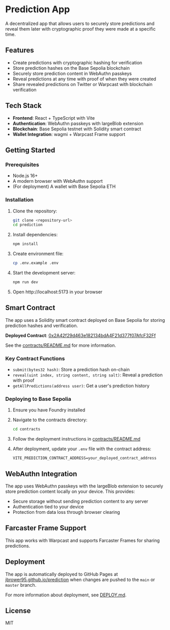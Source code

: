 # Prediction App

A decentralized app that allows users to securely store predictions and reveal them later with cryptographic proof they were made at a specific time.

## Features

- Create predictions with cryptographic hashing for verification
- Store prediction hashes on the Base Sepolia blockchain
- Securely store prediction content in WebAuthn passkeys
- Reveal predictions at any time with proof of when they were created
- Share revealed predictions on Twitter or Warpcast with blockchain verification

## Tech Stack

- **Frontend**: React + TypeScript with Vite
- **Authentication**: WebAuthn passkeys with largeBlob extension
- **Blockchain**: Base Sepolia testnet with Solidity smart contract
- **Wallet Integration**: wagmi + Warpcast Frame support

## Getting Started

### Prerequisites

- Node.js 16+
- A modern browser with WebAuthn support
- (For deployment) A wallet with Base Sepolia ETH

### Installation

1. Clone the repository:
   ```bash
   git clone <repository-url>
   cd prediction
   ```

2. Install dependencies:
   ```bash
   npm install
   ```

3. Create environment file:
   ```bash
   cp .env.example .env
   ```

4. Start the development server:
   ```bash
   npm run dev
   ```

5. Open http://localhost:5173 in your browser

## Smart Contract

The app uses a Solidity smart contract deployed on Base Sepolia for storing prediction hashes and verification. 

**Deployed Contract**: [0x2A42f29d463e182134bdA4F21d377f07AfcF32Ff](https://sepolia.basescan.org/address/0x2A42f29d463e182134bdA4F21d377f07AfcF32Ff)

See the [contracts/README.md](./contracts/README.md) for more information.

### Key Contract Functions

- `submit(bytes32 hash)`: Store a prediction hash on-chain
- `reveal(uint index, string content, string salt)`: Reveal a prediction with proof
- `getAllPredictions(address user)`: Get a user's prediction history

### Deploying to Base Sepolia

1. Ensure you have Foundry installed
2. Navigate to the contracts directory:
   ```bash
   cd contracts
   ```

3. Follow the deployment instructions in [contracts/README.md](./contracts/README.md)

4. After deployment, update your `.env` file with the contract address:
   ```
   VITE_PREDICTION_CONTRACT_ADDRESS=your_deployed_contract_address
   ```

## WebAuthn Integration

The app uses WebAuthn passkeys with the largeBlob extension to securely store prediction content locally on your device. This provides:

- Secure storage without sending prediction content to any server
- Authentication tied to your device
- Protection from data loss through browser clearing

## Farcaster Frame Support

This app works with Warpcast and supports Farcaster Frames for sharing predictions.

## Deployment

The app is automatically deployed to GitHub Pages at [jbrower95.github.io/prediction](https://jbrower95.github.io/prediction) when changes are pushed to the `main` or `master` branch.

For more information about deployment, see [DEPLOY.md](./DEPLOY.md).

## License

MIT
